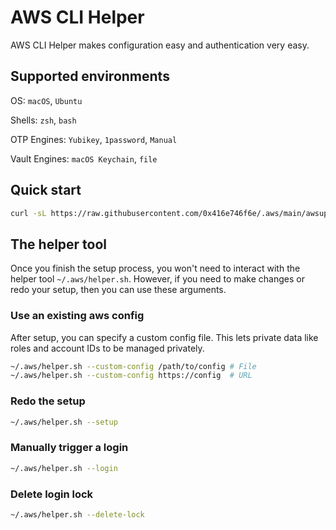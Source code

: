# AWS CLI Helper

AWS CLI Helper makes configuration easy and authentication very easy.

## Supported environments

OS: `macOS`, `Ubuntu`

Shells: `zsh`, `bash`

OTP Engines: `Yubikey`, `1password`, `Manual`

Vault Engines: `macOS Keychain`, `file`

## Quick start

```bash
curl -sL https://raw.githubusercontent.com/0x416e746f6e/.aws/main/awsup.sh | bash
```

## The helper tool

Once you finish the setup process, you won't need to interact with the helper
tool `~/.aws/helper.sh`. However, if you need to make changes or redo your setup,
then you can use these arguments.

### Use an existing aws config

After setup, you can specify a custom config file. This lets private
data like roles and account IDs to be managed privately.

```bash
~/.aws/helper.sh --custom-config /path/to/config # File
~/.aws/helper.sh --custom-config https://config  # URL
```

### Redo the setup

```bash
~/.aws/helper.sh --setup
```

### Manually trigger a login

```bash
~/.aws/helper.sh --login
```

### Delete login lock

```bash
~/.aws/helper.sh --delete-lock
```
